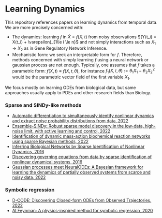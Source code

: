 # Learning Dynamics
This repository references papers on learning dynamics from temporal data. We are more precisely concerned with:

- The dynamics: learning $f$ in $\dot{X} = f(X,t)$ from noisy observations $(Y(t_i) = X(t_i) + \varepsilon)_{1\le i \le n\}$ and not simply interactions such as $X_1\to X_2$ as in Gene Regulatory Network Inference.
- Mechanistic form: we seek an interpretable form for $f$. Therefore, methods concerned with simply learning $f$ using a neural network or gaussian process are not enough. Typically, one assumes that $f$ takes a parametric form: $f(X,t) \equiv f(X,t,\theta)$, for instance $f_1(X,t,\theta) := \theta_1 X_1 - \theta_2 X_2^2$ would be the parametric vector field of the first variable $X_1$.

We focus mostly on learning ODEs from biological data, but same approaches usually apply to PDEs and other research fields than Biology.

### Sparse and SINDy-like methods

- [Automatic differentiation to simultaneously identify
nonlinear dynamics and extract noise probability
distributions from data, 2022](https://iopscience.iop.org/article/10.1088/2632-2153/ac567a)
- [Ensemble-SINDy: Robust sparse model discovery in the low-data, high-noise limit, with active learning and control, 2022](https://royalsocietypublishing.org/doi/full/10.1098/rspa.2021.0904)
- [Identification of dynamic mass-action biochemical reaction networks using sparse Bayesian methods, 2022](https://journals.plos.org/ploscompbiol/article?id=10.1371/journal.pcbi.1009830)
- [Inferring Biological Networks by Sparse Identification of Nonlinear Dynamics, 2016](https://ieeexplore.ieee.org/document/7809160)
- [Discovering governing equations from data by sparse identification of nonlinear dynamical systems, 2016](https://www.pnas.org/doi/10.1073/pnas.1517384113)
- [Gaussian processes meet NeuralODEs: A Bayesian framework for learning the dynamics of partially observed systems from scarce and noisy data, 2022](https://arxiv.org/pdf/2103.03385.pdf)

### Symbolic regression

- [D-CODE: Discovering Closed-form ODEs from Observed Trajectories, 2022](https://openreview.net/pdf?id=wENMvIsxNN)
- [AI Feynman: A physics-inspired method for symbolic regression, 2020](https://www.science.org/doi/10.1126/sciadv.aay2631)
